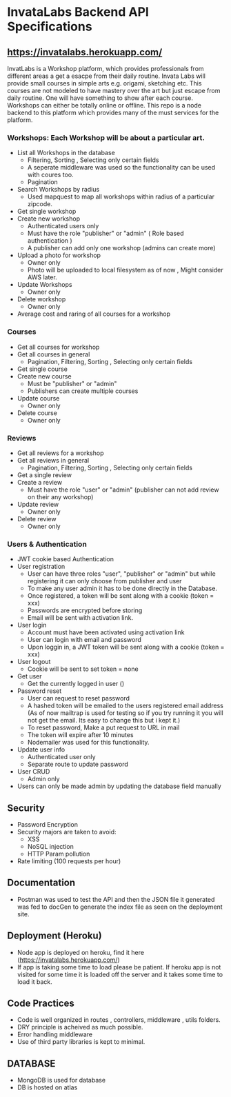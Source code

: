 # InvataLabs Backend API Specifications
## https://invatalabs.herokuapp.com/
InvatLabs is a Workshop platform, which provides professionals from different areas a get a esacpe from their daily routine. Invata Labs will provide small courses in simple arts e.g. origami, sketching etc. This courses are not modeled to have mastery over the art but just escape from daily routine. One will have something to show after each course.
Workshops can either be totally online or offline.
This repo is a node backend to this platform which provides many of the must services for the platform.

### Workshops: Each Workshop will be about a particular art.
- List all Workshops in the database
   * Filtering, Sorting , Selecting only certain fields 
   * A seperate middleware was used so the functionality can be used with coures too.
   * Pagination 
- Search Workshops by radius
  * Used mapquest to map all workshops within radius of a particular zipcode.
- Get single workshop
- Create new workshop
  * Authenticated users only
  * Must have the role "publisher" or "admin" ( Role based authentication ) 
  * A publisher can add only one workshop (admins can create more)
- Upload a photo for workshop
  * Owner only
  * Photo will be uploaded to local filesystem as of now , Might consider AWS later.
- Update Workshops
  * Owner only
- Delete workshop
  * Owner only
- Average cost and raring of all courses for a workshop

### Courses
- Get all courses for workshop
- Get all courses in general
  * Pagination, Filtering, Sorting , Selecting only certain fields 
- Get single course
- Create new course
  * Must be "publisher" or "admin"
  * Publishers can create multiple courses
- Update course
  * Owner only
- Delete course
  * Owner only
  
### Reviews
- Get all reviews for a workshop
- Get all reviews in general
  * Pagination, Filtering, Sorting , Selecting only certain fields 
- Get a single review
- Create a review
  * Must have the role "user" or "admin" (publisher can not add review on their any workshop)
- Update review
  * Owner only
- Delete review
  * Owner only

### Users & Authentication
- JWT cookie based Authentication
- User registration
  * User can have three roles "user", "publisher" or "admin" but while registering it can only choose from publisher and user
  * To make any user admin it has to be done directly in the Database.
  * Once registered, a token will be sent along with a cookie (token = xxx)
  * Passwords are encrypted before storing
  * Email will be sent with activation link.
- User login
  * Account must have been activated using activation link
  * User can login with email and password
  * Upon loggin in, a JWT token will be sent along with a cookie (token = xxx)
- User logout
  * Cookie will be sent to set token = none
- Get user
  * Get the currently logged in user ()
- Password reset
  * User can request to reset password
  * A hashed token will be emailed to the users registered email address (As of now mailtrap is used for testing so if you try running it you will not get the email. Its easy to change this but i kept it.)
  * To reset password, Make a put request to URL in mail
  * The token will expire after 10 minutes
  * Nodemailer was used for this functionality.
- Update user info
  * Authenticated user only
  * Separate route to update password
- User CRUD
  * Admin only
- Users can only be made admin by updating the database field manually

## Security
- Password Encryption
- Security majors are taken to avoid:
    * XSS 
    * NoSQL injection 
    * HTTP Param pollution
- Rate limiting (100 requests per hour)

## Documentation
- Postman was used to test the API and then the JSON file it generated was fed to docGen to generate the index file as seen on the deployment site.

## Deployment (Heroku) 
- Node app is deployed on heroku, find it here (https://invatalabs.herokuapp.com/)
- If app is taking some time to load please be patient. If heroku app is not visited for some time it is loaded off the server and it takes some time to load it back. 

## Code Practices
- Code is well organized in routes , controllers, middleware , utils folders.
- DRY principle is acheived as much possible.
- Error handling middleware
- Use of third party libraries is kept to minimal. 


## DATABASE
 - MongoDB is used for database
 - DB is hosted on atlas 
